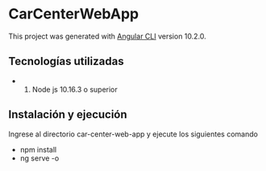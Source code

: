# CarCenterWebApp

This project was generated with [Angular CLI](https://github.com/angular/angular-cli) version 10.2.0.

## Tecnologías utilizadas
 * 1. Node js 10.16.3 o superior
 
## Instalación y ejecución
Ingrese al directorio car-center-web-app y ejecute los siguientes comando
* npm install
* ng serve -o

